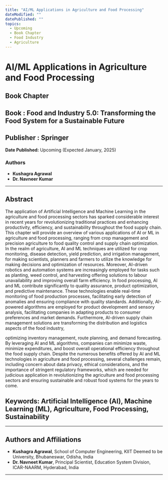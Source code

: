 ```yaml
---
title: "AI/ML Applications in Agriculture and Food Processing"
dateModified: ""
datePublished: ""
topics:
  - Upcoming
  - Book Chapter
  - Food Industry
  - Agriculture
---
```


# AI/ML Applications in Agriculture and Food Processing

## Book Chapter
## Book : Food and Industry 5.0: Transforming the Food System for a Sustainable Future
## Publisher : Springer

**Date Published:** Upcoming (Expected January, 2025)

### Authors
- **Kushagra Agrawal**
- **Dr. Navneer Kumar**
---

## Abstract
The application of Artificial Intelligence and Machine Learning in the agriculture and food
processing sectors has sparked considerable interest in recent years for revolutionizing
traditional practices and enhancing productivity, efficiency, and sustainability throughout the
food supply chain. This chapter will provide an overview of various applications of AI or ML
in agriculture and food processing, ranging from crop management and precision agriculture
to food quality control and supply chain optimization. In the realm of agriculture, AI and ML
techniques are utilized for crop monitoring, disease detection, yield prediction, and irrigation
management, for making scientists, planners and farmers to utilize the knowledge for making
decisions and optimization of resources. Moreover, AI-driven robotics and automation
systems are increasingly employed for tasks such as planting, weed control, and harvesting
offering solutions to labour unavailability and improving overall farm efficiency. In food
processing, AI and ML contribute significantly to quality assurance, product optimization,
and predictive maintenance. These technologies enable real-time monitoring of food
production processes, facilitating early detection of anomalies and ensuring compliance with
quality standards. Additionally, AI-powered algorithms are employed for product
development and sensory analysis, facilitating companies in adapting products to consumer
preferences and market demands. Furthermore, AI-driven supply chain management
solutions are transforming the distribution and logistics aspects of the food industry,

optimizing inventory management, route planning, and demand forecasting. By leveraging AI
and ML algorithms, companies can minimize waste, minimize expenditures, and boost
overall operational efficiency throughout the food supply chain. Despite the numerous
benefits offered by AI and ML technologies in agriculture and food processing, several
challenges remain, including concern about data privacy, ethical considerations, and the
importance of stringent regulatory frameworks, which are needed for judicious application in
revolutionizing the agriculture and food processing sectors and ensuring sustainable and
robust food systems for the years to come.

## Keywords: Artificial Intelligence (AI), Machine Learning (ML), Agriculture, Food Processing, Sustainability



---

## Authors and Affiliations

- **Kushagra Agrawal**, School of Computer Engineering, KIIT Deemed to be University, Bhubaneswar, Odisha, India
- **Dr. Navneet Kumar**, Principal Scientist, Education System Division, ICAR-NAARM, Hyderabad, India

---
